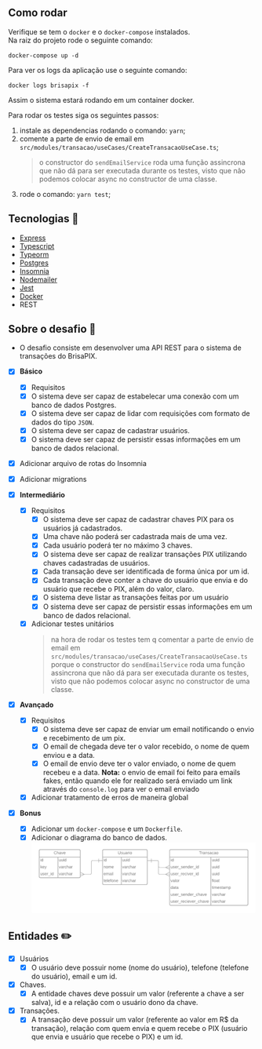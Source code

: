 ## Como rodar

Verifique se tem o `docker` e o `docker-compose` instalados.  
Na raiz do projeto rode o seguinte comando:

```
docker-compose up -d
```

Para ver os logs da aplicação use o seguinte comando:

```
docker logs brisapix -f
```

Assim o sistema estará rodando em um container docker.

Para rodar os testes siga os seguintes passos:

1. instale as dependencias rodando o comando: `yarn`;
2. comente a parte de envio de email em `src/modules/transacao/useCases/CreateTransacaoUseCase.ts`;
   > o constructor do `sendEmailService` roda uma função assincrona que não dá para ser executada durante os testes, visto que não podemos colocar async no constructor de uma classe.
3. rode o comando: `yarn test`;

## Tecnologias :rocket:

- [Express](https://expressjs.com/pt-br/)
- [Typescript](https://www.typescriptlang.org/)
- [Typeorm](https://typeorm.io/#/)
- [Postgres](https://www.postgresql.org/)
- [Insomnia](https://insomnia.rest/)
- [Nodemailer](https://nodemailer.com/about/)
- [Jest](https://jestjs.io/pt-BR/)
- [Docker](https://www.docker.com/)
- REST

## Sobre o desafio :pushpin:

- O desafio consiste em desenvolver uma API REST para o sistema de transações do BrisaPIX.

- [x] **Básico**
  - [x] Requisitos
  - [x] O sistema deve ser capaz de estabelecar uma conexão com um banco de dados Postgres.
  - [x] O sistema deve ser capaz de lidar com requisições com formato de dados do tipo `JSON`.
  - [x] O sistema deve ser capaz de cadastrar usuários.
  - [x] O sistema deve ser capaz de persistir essas informações em um banco de dados relacional.
- [x] Adicionar arquivo de rotas do Insomnia
- [x] Adicionar migrations

- [x] **Intermediário**

  - [x] Requisitos
    - [x] O sistema deve ser capaz de cadastrar chaves PIX para os usuários já cadastrados.
    - [x] Uma chave não poderá ser cadastrada mais de uma vez.
    - [x] Cada usuário poderá ter no máximo 3 chaves.
    - [x] O sistema deve ser capaz de realizar transações PIX utilizando chaves cadastradas de usuários.
    - [x] Cada transação deve ser identificada de forma única por um id.
    - [x] Cada transação deve conter a chave do usuário que envia e do usuário que recebe o PIX, além do valor, claro.
    - [x] O sistema deve listar as transações feitas por um usuário
    - [x] O sistema deve ser capaz de persistir essas informações em um banco de dados relacional.
  - [x] Adicionar testes unitários
    > na hora de rodar os testes tem q comentar a parte de envio de email em `src/modules/transacao/useCases/CreateTransacaoUseCase.ts` porque o constructor do `sendEmailService` roda uma função assincrona que não dá para ser executada durante os testes, visto que não podemos colocar async no constructor de uma classe.

- [x] **Avançado**

  - [x] Requisitos
    - [x] O sistema deve ser capaz de enviar um email notificando o envio e recebimento de um pix.
    - [x] O email de chegada deve ter o valor recebido, o nome de quem enviou e a data.
    - [x] O email de envio deve ter o valor enviado, o nome de quem recebeu e a data.
          **Nota:** o envio de email foi feito para emails fakes, então quando ele for realizado será enviado um link através do `console.log` para ver o email enviado
  - [x] Adicionar tratamento de erros de maneira global

- [x] **Bonus**
  - [x] Adicionar um `docker-compose` e um `Dockerfile`.
  - [x] Adicionar o diagrama do banco de dados.
        ![diagrama do banco de dados](./src/database/diagrama%20do%20banco%20de%20dados.png)

## Entidades :pencil2:

- [x] Usuários
  - [x] O usuário deve possuir nome (nome do usuário), telefone (telefone do usuário), email e um id.
- [x] Chaves.
  - [x] A entidade chaves deve possuir um valor (referente a chave a ser salva), id e a relação com o usuário dono da chave.
- [x] Transações.
  - [x] A transação deve possuir um valor (referente ao valor em R$ da transação), relação com quem envia e quem recebe o PIX (usuário que envia e usuário que recebe o PIX) e um id.
